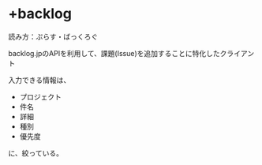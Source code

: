 +backlog
===========

読み方：ぷらす・ばっくろぐ

backlog.jpのAPIを利用して、課題(Issue)を追加することに特化したクライアント

入力できる情報は、

* プロジェクト
* 件名
* 詳細
* 種別
* 優先度

に、絞っている。

